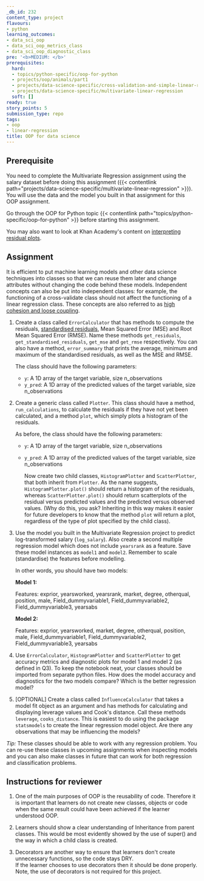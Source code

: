 ```yaml
---
_db_id: 232
content_type: project
flavours:
- python
learning_outcomes:
- data_sci_oop
- data_sci_oop_metrics_class
- data_sci_oop_diagnostic_class
pre: '<b>MEDIUM: </b>'
prerequisites:
  hard:
  - topics/python-specific/oop-for-python
  - projects/oop/animals/part1
  - projects/data-science-specific/cross-validation-and-simple-linear-regression
  - projects/data-science-specific/multivariate-linear-regression
  soft: []
ready: true
story_points: 5
submission_type: repo
tags:
- oop
- linear-regression
title: OOP for data science
---
```


## Prerequisite

You need to complete the Multivariate Regression assignment using the salary dataset before doing this assignment ({{< contentlink path="projects/data-science-specific/multivariate-linear-regression" >}}). You will use the data and the model you built in that assignment for this OOP assignment.

Go through the OOP for Python topic {{< contentlink path="topics/python-specific/oop-for-python" >}} before starting this assignment.

You may also want to look at Khan Academy's content on [interpreting residual plots](https://www.khanacademy.org/math/statistics-probability/describing-relationships-quantitative-data/assessing-the-fit-in-least-squares-regression/v/residual-plots).

## Assignment

It is efficient to put machine learning models and other data science techniques into classes so that we can reuse them later and change attributes without changing the code behind these models. Independent concepts can also be put into independent classes: for example, the functioning of a cross-validate class should not affect the functioning of a linear regression class. These concepts are also referred to as [high cohesion and loose coupling](https://medium.com/clarityhub/low-coupling-high-cohesion-3610e35ac4a6).

1. Create a class called `ErrorCalculator` that has methods to compute the residuals, [standardised residuals](https://www.isixsigma.com/dictionary/standardized-residual/), Mean Squared Error (MSE) and Root Mean Squared Error (RMSE). Name these methods `get_residuals`, `get_standardised_residuals`, `get_mse` and `get_rmse` respectively. You can also have a method, `error_summary` that prints the average, minimum and maximum of the standardised residuals, as well as the MSE and RMSE.

    The class should have the following parameters:

    - `y`: A 1D array of the target variable, size n_observations
    - `y_pred`: A 1D array of the predicted values of the target variable, size n_observations

2. Create a generic class called `Plotter`. This class should have a method, `run_calculations`, to calculate the residuals if they have not yet been calculated, and a method `plot`, which simply plots a histogram of the residuals.

    As before, the class should have the following parameters:

    - `y`: A 1D array of the target variable, size n_observations
    - `y_pred`: A 1D array of the predicted values of the target variable, size n_observations

      Now create two child classes, `HistogramPlotter` and `ScatterPlotter`, that both inherit from `Plotter`. As the name suggests, `HistogramPlotter.plot()` should return a histogram of the residuals, whereas `ScatterPlotter.plot()` should return scatterplots of the residual versus predicted values and the predicted versus observed values. (Why do this, you ask? Inheriting in this way makes it easier for future developers to know that the method `plot` will return a plot, regardless of the type of plot specified by the child class).

3. Use the model you built in the Multivariate Regression project to predict log-transformed salary (`log_salary`). Also create a second multiple regression model which does not include `yearsrank` as a feature. Save these model instances as `model1` and `model2`. Remember to scale (standardise) the features before modelling.

    In other words, you should have two models:

    **Model 1:**

    Features: exprior, yearsworked, yearsrank, market, degree, otherqual, position, male, Field_dummyvariable1, Field_dummyvariable2, Field_dummyvariable3, yearsabs

    **Model 2:**

    Features: exprior, yearsworked, market, degree, otherqual, position, male, Field_dummyvariable1, Field_dummyvariable2, Field_dummyvariable3, yearsabs

4. Use `ErrorCalculator`, `HistogramPlotter` and `ScatterPlotter` to get accuracy metrics and diagnostic plots for model 1 and model 2 (as defined in Q3). To keep the notebook neat, your classes should be imported from separate python files.
   How does the model accuracy and diagnostics for the two models compare? Which is the better regression model?

5. [OPTIONAL] Create a class called `InfluenceCalculator` that takes a model fit object as an argument and has methods for calculating and displaying leverage values and Cook's distance. Call these methods `leverage`, `cooks_distance`. This is easiest to do using the package `statsmodels` to create the linear regression model object. Are there any observations that may be influencing the models?

_Tip:_ These classes should be able to work with any regression problem. You can re-use these classes in upcoming assignments when inspecting models and you can also make classes in future that can work for both regression and classification problems.

## Instructions for reviewer

1. One of the main purposes of OOP is the reusability of code.  Therefore it is important that learners do not
   create new classes, objects or code when the same result could have been achieved if the learner understood OOP.
   
2. Learners should show a clear understanding of Inheritance from parent classes.  This would be most evidently
   showed by the use of super() and the way in which a child class is created.

3. Decorators are another way to ensure that learners don't create unnecessary functions, so the code stays DRY.  
   If the learner chooses to use decorators then it should be done properly. Note, the use of decorators is not required for this project.